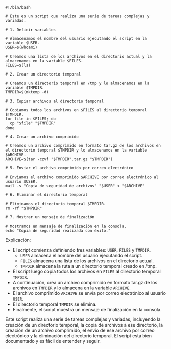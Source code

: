 ```shell
#!/bin/bash

# Este es un script que realiza una serie de tareas complejas y variadas.

# 1. Definir variables

# Almacenamos el nombre del usuario ejecutando el script en la variable $USER.
USER=$(whoami)

# Creamos una lista de los archivos en el directorio actual y la almacenamos en la variable $FILES.
FILES=$(ls)

# 2. Crear un directorio temporal

# Creamos un directorio temporal en /tmp y lo almacenamos en la variable $TMPDIR.
TMPDIR=$(mktemp -d)

# 3. Copiar archivos al directorio temporal

# Copiamos todos los archivos en $FILES al directorio temporal $TMPDIR.
for file in $FILES; do
  cp "$file" "$TMPDIR"
done

# 4. Crear un archivo comprimido

# Creamos un archivo comprimido en formato tar.gz de los archivos en el directorio temporal $TMPDIR y lo almacenamos en la variable $ARCHIVE.
ARCHIVE=$(tar -czvf "$TMPDIR".tar.gz "$TMPDIR")

# 5. Enviar el archivo comprimido por correo electrónico

# Enviamos el archivo comprimido $ARCHIVE por correo electrónico al usuario $USER.
mail -s "Copia de seguridad de archivos" "$USER" < "$ARCHIVE"

# 6. Eliminar el directorio temporal

# Eliminamos el directorio temporal $TMPDIR.
rm -rf "$TMPDIR"

# 7. Mostrar un mensaje de finalización

# Mostramos un mensaje de finalización en la consola.
echo "Copia de seguridad realizada con éxito."
```

Explicación:

* El script comienza definiendo tres variables: `USER`, `FILES` y `TMPDIR`.
    * `USER` almacena el nombre del usuario ejecutando el script.
    * `FILES` almacena una lista de los archivos en el directorio actual.
    * `TMPDIR` almacena la ruta a un directorio temporal creado en /tmp.
* El script luego copia todos los archivos en `FILES` al directorio temporal `TMPDIR`.
* A continuación, crea un archivo comprimido en formato tar.gz de los archivos en `TMPDIR` y lo almacena en la variable `ARCHIVE`.
* El archivo comprimido `ARCHIVE` se envía por correo electrónico al usuario `USER`.
* El directorio temporal `TMPDIR` se elimina.
* Finalmente, el script muestra un mensaje de finalización en la consola.

Este script realiza una serie de tareas complejas y variadas, incluyendo la creación de un directorio temporal, la copia de archivos a ese directorio, la creación de un archivo comprimido, el envío de ese archivo por correo electrónico y la eliminación del directorio temporal. El script está bien documentado y es fácil de entender y seguir.
